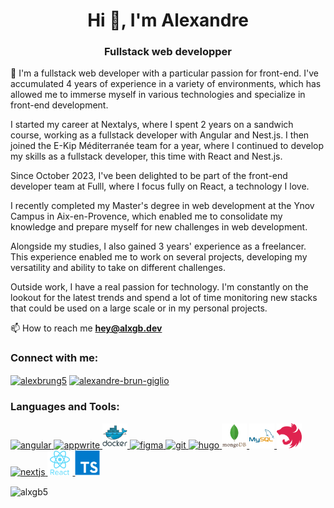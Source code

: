 <h1 align="center">Hi 👋, I'm Alexandre</h1>
<h3 align="center">Fullstack web developper</h3>

 👋 I'm a fullstack web developer with a particular passion for front-end. I've accumulated 4 years of experience in a variety of environments, which has allowed me to immerse myself in various technologies and specialize in front-end development.

I started my career at Nextalys, where I spent 2 years on a sandwich course, working as a fullstack developer with Angular and Nest.js. I then joined the E-Kip Méditerranée team for a year, where I continued to develop my skills as a fullstack developer, this time with React and Nest.js.

Since October 2023, I've been delighted to be part of the front-end developer team at Fulll, where I focus fully on React, a technology I love.

I recently completed my Master's degree in web development at the Ynov Campus in Aix-en-Provence, which enabled me to consolidate my knowledge and prepare myself for new challenges in web development.

Alongside my studies, I also gained 3 years' experience as a freelancer. This experience enabled me to work on several projects, developing my versatility and ability to take on different challenges.

Outside work, I have a real passion for technology. I'm constantly on the lookout for the latest trends and spend a lot of time monitoring new stacks that could be used on a large scale or in my personal projects. 

📫 How to reach me **hey@alxgb.dev**

<h3 align="left">Connect with me:</h3>
<p align="left">
<a href="https://twitter.com/alexbrung5" target="blank"><img align="center" src="https://raw.githubusercontent.com/rahuldkjain/github-profile-readme-generator/master/src/images/icons/Social/twitter.svg" alt="alexbrung5" height="30" width="40" /></a>
<a href="https://linkedin.com/in/alexandre-brun-giglio" target="blank"><img align="center" src="https://raw.githubusercontent.com/rahuldkjain/github-profile-readme-generator/master/src/images/icons/Social/linked-in-alt.svg" alt="alexandre-brun-giglio" height="30" width="40" /></a>
</p>

<h3 align="left">Languages and Tools:</h3>
<p align="left"> <a href="https://angular.io" target="_blank" rel="noreferrer"> <img src="https://angular.io/assets/images/logos/angular/angular.svg" alt="angular" width="40" height="40"/> </a> <a href="https://appwrite.io" target="_blank" rel="noreferrer"> <img src="https://www.vectorlogo.zone/logos/appwriteio/appwriteio-icon.svg" alt="appwrite" width="40" height="40"/> </a> <a href="https://www.docker.com/" target="_blank" rel="noreferrer"> <img src="https://raw.githubusercontent.com/devicons/devicon/master/icons/docker/docker-original-wordmark.svg" alt="docker" width="40" height="40"/> </a> <a href="https://www.figma.com/" target="_blank" rel="noreferrer"> <img src="https://www.vectorlogo.zone/logos/figma/figma-icon.svg" alt="figma" width="40" height="40"/> </a> <a href="https://git-scm.com/" target="_blank" rel="noreferrer"> <img src="https://www.vectorlogo.zone/logos/git-scm/git-scm-icon.svg" alt="git" width="40" height="40"/> </a> <a href="https://gohugo.io/" target="_blank" rel="noreferrer"> <img src="https://api.iconify.design/logos-hugo.svg" alt="hugo" width="40" height="40"/> </a> <a href="https://www.mongodb.com/" target="_blank" rel="noreferrer"> <img src="https://raw.githubusercontent.com/devicons/devicon/master/icons/mongodb/mongodb-original-wordmark.svg" alt="mongodb" width="40" height="40"/> </a> <a href="https://www.mysql.com/" target="_blank" rel="noreferrer"> <img src="https://raw.githubusercontent.com/devicons/devicon/master/icons/mysql/mysql-original-wordmark.svg" alt="mysql" width="40" height="40"/> </a> <a href="https://nestjs.com/" target="_blank" rel="noreferrer"> <img src="https://raw.githubusercontent.com/devicons/devicon/master/icons/nestjs/nestjs-plain.svg" alt="nestjs" width="40" height="40"/> </a> <a href="https://nextjs.org/" target="_blank" rel="noreferrer"> <img src="https://cdn.worldvectorlogo.com/logos/nextjs-2.svg" alt="nextjs" width="40" height="40"/> </a> <a href="https://reactjs.org/" target="_blank" rel="noreferrer"> <img src="https://raw.githubusercontent.com/devicons/devicon/master/icons/react/react-original-wordmark.svg" alt="react" width="40" height="40"/> </a> <a href="https://www.typescriptlang.org/" target="_blank" rel="noreferrer"> <img src="https://raw.githubusercontent.com/devicons/devicon/master/icons/typescript/typescript-original.svg" alt="typescript" width="40" height="40"/> </a> </p>

<p><img align="center" src="https://github-readme-stats.vercel.app/api/top-langs?username=alxgb5&show_icons=true&locale=en&layout=compact" alt="alxgb5" /></p>
